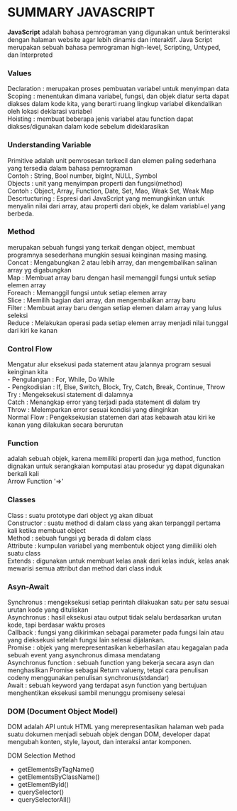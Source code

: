 <h1>SUMMARY JAVASCRIPT</h1>

<b>JavaScript</b> adalah bahasa pemrograman yang digunakan untuk berinteraksi dengan halaman website agar lebih dinamis dan interaktif. Java Script merupakan sebuah bahasa pemrograman high-level, Scripting, Untyped, dan Interpreted

<h3>Values</h3>
Declaration : merupakan proses pembuatan variabel untuk menyimpan data<br>
Scoping : menentukan dimana variabel, fungsi, dan objek diatur serta dapat diakses dalam kode kita, yang berarti ruang lingkup variabel dikendalikan oleh lokasi deklarasi variabel<br>
Hoisting : membuat beberapa jenis variabel atau function dapat diakses/digunakan dalam kode sebelum dideklarasikan

<h3>Understanding Variable</h3>
Primitive adalah unit pemrosesan terkecil dan elemen paling sederhana yang tersedia dalam bahasa pemrograman<br>
Contoh :
String, Bool number, bigInt, NULL, Symbol<br>
Objects : unit yang menyimpan properti dan fungsi(method)<br>
Contoh :
Object, Array, Function, Date, Set, Mao, Weak Set, Weak Map<br>
Descrtucturing : Espresi dari JavaScript yang memungkinkan untuk menyalin nilai dari array, atau properti dari objek, ke dalam variabl=el yang berbeda.<br>

<h3>Method</h3>
merupakan sebuah fungsi yang terkait dengan object, membuat programnya sesederhana mungkin sesuai keinginan masing masing.<br>
Concat : Mengabungkan 2 atau lebih array, dan mengembalikan salinan array yg digabungkan<br>
Map : Membuat array baru dengan hasil memanggil fungsi untuk setiap elemen array<br>
Foreach : Memanggil fungsi untuk setiap elemen array<br>
Slice : Memilih bagian dari array, dan mengembalikan array baru<br>
Filter : Membuat array baru dengan setiap elemen dalam array yang lulus seleksi<br>
Reduce : Melakukan operasi pada setiap elemen array menjadi nilai tunggal dari kiri ke kanan

<h3>Control Flow</h3>
Mengatur alur eksekusi pada statement atau jalannya program sesuai keinginan kita<br>
- Pengulangan : For, While, Do While<br>
- Pengkodisian : If, Else, Switch, Block, Try, Catch, Break, Continue, Throw<br>
Try : Mengeksekusi statement di dalamnya<br>
Catch : Menangkap error yang terjadi pada statement di dalam try<br>
Throw : Melemparkan error sesuai kondisi yang diinginkan<br>
Normal Flow : Pengeksekusian statemen dari atas kebawah atau kiri ke kanan yang dilakukan secara berurutan

<h3>Function</h3>
adalah sebuah objek, karena memiliki properti dan juga method, function dignakan untuk serangkaian komputasi atau prosedur yg dapat digunakan berkali kali<br>
Arrow Function '=>'

<h3>Classes</h3>
Class : suatu prototype dari object yg akan dibuat<br>
Constructor : suatu method di dalam class yang akan terpanggil pertama kali ketika membuat object<br>
Method : sebuah fungsi yg berada di dalam class<br>
Attribute : kumpulan variabel yang membentuk object yang dimiliki oleh suatu class<br>
Extends : digunakan untuk membuat kelas anak dari kelas induk, kelas anak mewarisi semua attribut dan method dari class induk

<h3>Asyn-Await</h3>
Synchronus : mengeksekusi setiap perintah dilakuakan satu per satu sesuai urutan kode yang dituliskan<br>
Asynchronus : hasil eksekusi atau output tidak selalu berdasarkan urutan kode, tapi berdasar waktu proses<br>
Callback : fungsi yang dikirimkan sebagai parameter pada fungsi lain atau yang dieksekusi setelah fungsi lain selesai dijalankan.<br>
Promise : objek yang merepresentasikan keberhasilan atau kegagalan pada sebuah event yang asynchronus dimasa mendatang<br>
Asynchronus function : sebuah function yang bekerja secara asyn dan menghasilkan Promise sebagai Return valueny, tetapi cara penulisan codeny menggunakan penulisan synchronus(stdandar)<br>
Await : sebuah keyword yang terdapat asyn function yang bertujuan menghentikan eksekusi sambil menunggu promiseny selesai

<h3>DOM (Document Object Model)</h3>
DOM adalah API untuk HTML yang merepresentasikan halaman web pada suatu dokumen menjadi sebuah objek dengan DOM, developer dapat mengubah konten, style, layout, dan interaksi antar komponen.<br>

DOM Selection Method<br>
- getElementsByTagName()
- getElementsByClassName()
- getElementById()
- querySelector()
- querySelectorAll()
